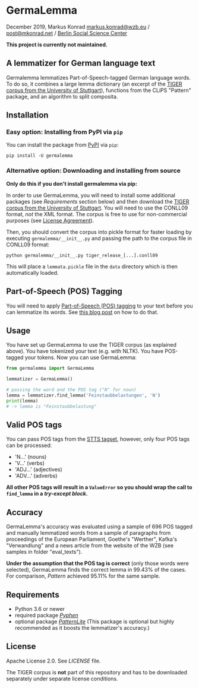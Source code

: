 # GermaLemma

December 2019, Markus Konrad <markus.konrad@wzb.eu> / <post@mkonrad.net> / [Berlin Social Science Center](https://www.wzb.eu/en)

**This project is currently not maintained.**

## A lemmatizer for German language text

Germalemma lemmatizes Part-of-Speech-tagged German language words. To do so, it combines a large lemma dictionary (an excerpt of the [TIGER corpus from the University of Stuttgart](http://www.ims.uni-stuttgart.de/forschung/ressourcen/korpora/tiger.html)), functions from the CLiPS "Pattern" package, and an algorithm to split composita.

## Installation

### Easy option: Installing from PyPI via `pip`

You can install the package from [PyPI](https://pypi.org/project/germalemma/) via `pip`:

```
pip install -U germalemma
```

### Alternative option: Downloading and installing from source

**Only do this if you don't install germalemma via pip:**

In order to use GermaLemma, you will need to install some additional packages (see *Requirements* section below) and then download the [TIGER corpus from the University of Stuttgart](http://www.ims.uni-stuttgart.de/forschung/ressourcen/korpora/tiger.html). You will need to use the CONLL09 format, *not* the XML format.
The corpus is free to use for non-commercial purposes (see [License Agreement](http://www.ims.uni-stuttgart.de/forschung/ressourcen/korpora/TIGERCorpus/license/htmlicense.html)).

Then, you should convert the corpus into pickle format for faster loading by executing `germalemma/__init__.py` and passing the path to the corpus file in CONLL09 format:

```
python germalemma/__init__.py tiger_release_[...].conll09
```

This will place a `lemmata.pickle` file in the `data` directory which is then automatically loaded.

## Part-of-Speech (POS) Tagging

You will need to apply [Part-of-Speech (POS) tagging](https://en.wikipedia.org/wiki/Part-of-speech_tagging) to your text before you can lemmatize its words. See [this blog post](https://datascience.blog.wzb.eu/2016/07/13/accurate-part-of-speech-tagging-of-german-texts-with-nltk/) on how to do that.

## Usage

You have set up GermaLemma to use the TIGER corpus (as explained above). You have tokenized your text (e.g. with NLTK). You have POS-tagged your tokens. Now you can use GermaLemma:

```python
from germalemma import GermaLemma

lemmatizer = GermaLemma()

# passing the word and the POS tag ("N" for noun)
lemma = lemmatizer.find_lemma('Feinstaubbelastungen', 'N')
print(lemma)
# -> lemma is "Feinstaubbelastung"
```

## Valid POS tags

You can pass POS tags from the [STTS tagset](http://www.ims.uni-stuttgart.de/forschung/ressourcen/lexika/TagSets/stts-table.html), however, only four POS tags can be processed:

* 'N...' (nouns)
* 'V...' (verbs)
* 'ADJ...' (adjectives)
* 'ADV...' (adverbs)

**All other POS tags will result in a `ValueError` so you should wrap the call to `find_lemma` in a *try-except block*.**

## Accuracy

GermaLemma's accuracy was evaluated using a sample of 696 POS tagged and manually lemmatized words from a sample of paragraphs from proceedings of the European Parliament, Goethe's "Werther", Kafka's "Verwandlung" and a news article from the website of the WZB (see samples in folder "eval_texts").

**Under the assumption that the POS tag is correct** (only those words were selected), GermaLemma finds the correct lemma in 99.43% of the cases. For comparison, *Pattern* achieved 95.11% for the same sample.

## Requirements

* Python 3.6 or newer
* required package [*Pyphen*](http://pyphen.org/)
* optional package [*PatternLite*](https://github.com/WZBSocialScienceCenter/patternlite) (This package is optional but highly recommended as it boosts the lemmatizer's accuracy.)

## License

Apache License 2.0. See *LICENSE* file.

The TIGER corpus is **not** part of this repository and has to be downloaded separately under separate license conditions.
